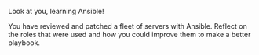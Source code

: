 Look at you, learning Ansible!

You have reviewed and patched a fleet of servers with Ansible. Reflect on the roles that were used and how you could improve them to make a better playbook.